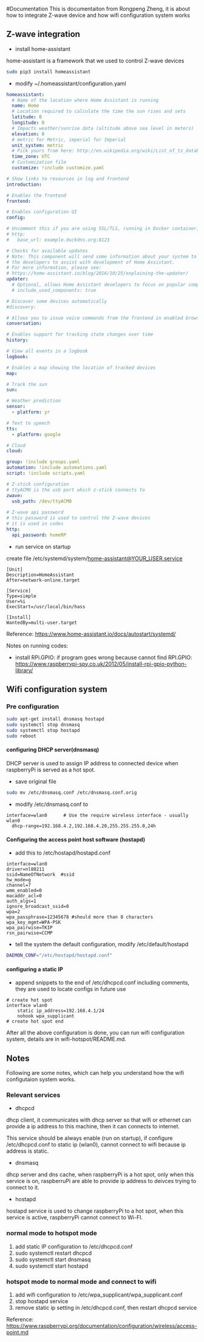 #Documentation
This is documentaiton from Rongpeng Zheng, it is about how to integrate Z-wave device and 
how wifi configuration system works


## Z-wave integration

+ install home-assistant

home-assistant is a framework that we used to control Z-wave devices

```bash
sudo pip3 install homeassistant
```

+ modify ~/.homeassistant/configuration.yaml

```yaml
homeassistant:
  # Name of the location where Home Assistant is running
  name: Home
  # Location required to calculate the time the sun rises and sets
  latitude: 0
  longitude: 0
  # Impacts weather/sunrise data (altitude above sea level in meters)
  elevation: 0
  # metric for Metric, imperial for Imperial
  unit_system: metric
  # Pick yours from here: http://en.wikipedia.org/wiki/List_of_tz_database_time_zones
  time_zone: UTC
  # Customization file
  customize: !include customize.yaml

# Show links to resources in log and frontend
introduction:

# Enables the frontend
frontend:

# Enables configuration UI
config:

# Uncomment this if you are using SSL/TLS, running in Docker container, etc.
# http:
#   base_url: example.duckdns.org:8123

# Checks for available updates
# Note: This component will send some information about your system to
# the developers to assist with development of Home Assistant.
# For more information, please see:
# https://home-assistant.io/blog/2016/10/25/explaining-the-updater/
updater:
  # Optional, allows Home Assistant developers to focus on popular components.
  # include_used_components: true

# Discover some devices automatically
#discovery:

# Allows you to issue voice commands from the frontend in enabled browsers
conversation:

# Enables support for tracking state changes over time
history:

# View all events in a logbook
logbook:

# Enables a map showing the location of tracked devices
map:

# Track the sun
sun:

# Weather prediction
sensor:
  - platform: yr

# Text to speech
tts:
  - platform: google

# Cloud
cloud:

group: !include groups.yaml
automation: !include automations.yaml
script: !include scripts.yaml

# Z-stick configuration
# ttyACM0 is the usb port which z-stick connects to
zwave:
  usb_path: /dev/ttyACM0
 
# Z-wave api password
# this password is used to control the Z-wave devices
# it is used in codes 
http:
  api_password: homeRP
```

+ run service on startup

create file /etc/systemd/system/home-assistant@YOUR_USER.service
```text
[Unit]
Description=HomeAssistant
After=network-online.target

[Service]
Type=simple
User=%i
ExecStart=/usr/local/bin/hass

[Install]
WantedBy=multi-user.target
```

Reference: <https://www.home-assistant.io/docs/autostart/systemd/>

Notes on running codes:

+ install RPi.GPIO: if program goes wrong because cannot find RPI.GPIO:
https://www.raspberrypi-spy.co.uk/2012/05/install-rpi-gpio-python-library/

## Wifi configuration system
### Pre configuration
```bash
sudo apt-get install dnsmasq hostapd
sudo systemctl stop dnsmasq
sudo systemctl stop hostapd
sudo reboot
```

#### configuring DHCP server(dnsmasq)
DHCP server is used to assign IP address to connected device when raspberryPi is served as a hot spot.
+ save original file
```bash
sudo mv /etc/dnsmasq.conf /etc/dnsmasq.conf.orig  
```
+ modify /etc/dnsmasq.conf to
```text
interface=wlan0      # Use the require wireless interface - usually wlan0
  dhcp-range=192.168.4.2,192.168.4.20,255.255.255.0,24h
```
#### Configuring the access point host software (hostapd)
+ add this to /etc/hostapd/hostapd.conf
```text
interface=wlan0
driver=nl80211
ssid=NameOfNetwork  #ssid
hw_mode=g
channel=7
wmm_enabled=0
macaddr_acl=0
auth_algs=1
ignore_broadcast_ssid=0
wpa=2
wpa_passphrase=12345678 #should more than 8 characters
wpa_key_mgmt=WPA-PSK
wpa_pairwise=TKIP
rsn_pairwise=CCMP
```
+ tell the system the default configuration, modify /etc/default/hostapd 
```bash
DAEMON_CONF="/etc/hostapd/hostapd.conf"
```
#### configuring a static IP
+ append snippets to the end of /etc/dhcpcd.conf including comments, they are used to locate configs in future use
```text
# create hot spot
interface wlan0
    static ip_address=192.168.4.1/24
    nohook wpa_supplicant
# create hot spot end
```

After all the above configuration is done, you can run wifi configuration system, 
details are in wifi-hotspot/README.md.

## Notes
Following are some notes, which can help you understand how the wifi configutaion system works.

### Relevant services

+ dhcpcd
 
dhcp client, it communicates with dhcp server so that wifi or ethernet can provide a ip address to 
this machine, then it can connects to internet.
 
This service should be always enable (run on startup), if configure /etc/dhcpcd.conf to static ip (wlan0), cannot connect to wifi 
because ip address is static.
+ dnsmasq

dhcp server and dns cache, when raspberryPi is a hot spot, only when this service is on, raspberruPi 
are able to provide ip address to deivces trying to connect to it.
+ hostapd

hostapd service is used to change raspberryPi to a hot spot, when this service is active, raspberryPi 
cannot connect to Wi-FI.


### normal mode to hotspot mode
1. add static IP configuration to /etc/dhcpcd.conf
2. sudo systemctl restart dhcpcd
3. sudo systemctl start dnsmasq
4. sudo systemctl start hostapd



### hotspot mode to normal mode and connect to wifi
1. add wifi configuration to /etc/wpa_supplicant/wpa_supplicant.conf
2. stop hostapd service
3. remove static ip setting in /etc/dhcpcd.conf, then restart dhcpcd service



Reference: <https://www.raspberrypi.org/documentation/configuration/wireless/access-point.md>
